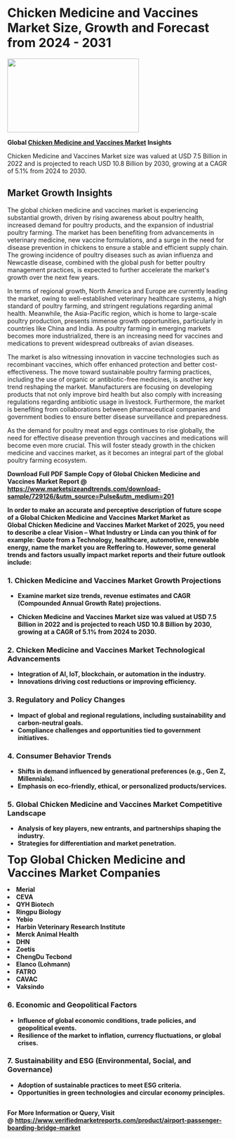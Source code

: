 <H1>Chicken Medicine and Vaccines Market Size, Growth and Forecast from 2024 - 2031</H1><img class="aligncenter size-medium wp-image-584254" src="https://thirdeyenews.in/wp-content/uploads/2024/09/Global-Market-Research-300x168.jpeg" alt="" width="300" height="168" /><p><strong>Global&nbsp;<a href="https://www.marketsizeandtrends.com/download-sample/729126/&amp;utm_source=Pulse&amp;utm_medium=201">Chicken Medicine and Vaccines Market</a> Insights</strong></p><p>Chicken Medicine and Vaccines Market size was valued at USD 7.5 Billion in 2022 and is projected to reach USD 10.8 Billion by 2030, growing at a CAGR of 5.1% from 2024 to 2030.</p><p><h2>Market Growth Insights</h2> <p>The global chicken medicine and vaccines market is experiencing substantial growth, driven by rising awareness about poultry health, increased demand for poultry products, and the expansion of industrial poultry farming. The market has been benefiting from advancements in veterinary medicine, new vaccine formulations, and a surge in the need for disease prevention in chickens to ensure a stable and efficient supply chain. The growing incidence of poultry diseases such as avian influenza and Newcastle disease, combined with the global push for better poultry management practices, is expected to further accelerate the market's growth over the next few years.</p> <p><strong></strong></p> <p>In terms of regional growth, North America and Europe are currently leading the market, owing to well-established veterinary healthcare systems, a high standard of poultry farming, and stringent regulations regarding animal health. Meanwhile, the Asia-Pacific region, which is home to large-scale poultry production, presents immense growth opportunities, particularly in countries like China and India. As poultry farming in emerging markets becomes more industrialized, there is an increasing need for vaccines and medications to prevent widespread outbreaks of avian diseases.</p> <p>The market is also witnessing innovation in vaccine technologies such as recombinant vaccines, which offer enhanced protection and better cost-effectiveness. The move toward sustainable poultry farming practices, including the use of organic or antibiotic-free medicines, is another key trend reshaping the market. Manufacturers are focusing on developing products that not only improve bird health but also comply with increasing regulations regarding antibiotic usage in livestock. Furthermore, the market is benefiting from collaborations between pharmaceutical companies and government bodies to ensure better disease surveillance and preparedness.</p> <p>As the demand for poultry meat and eggs continues to rise globally, the need for effective disease prevention through vaccines and medications will become even more crucial. This will foster steady growth in the chicken medicine and vaccines market, as it becomes an integral part of the global poultry farming ecosystem.</p> <p><strong></p><p><span class=""><strong>Download Full PDF Sample Copy of Global Chicken Medicine and Vaccines Market Report</strong> @ <a href="https://www.marketsizeandtrends.com/download-sample/729126/&amp;utm_source=Pulse&amp;utm_medium=201" target="_blank">https://www.marketsizeandtrends.com/download-sample/729126/&amp;utm_source=Pulse&amp;utm_medium=201</a></span></p><p>In order to make an accurate and perceptive description of future scope of a Global&nbsp;Chicken Medicine and Vaccines Market Market as Global&nbsp;Chicken Medicine and Vaccines Market Market of 2025, you need to describe a clear Vision &ndash; What Industry or Linda can you think of for example: Quote from a Technology, healthcare, automotive, renewable energy, name the market you are Reffering to. However, some general trends and factors usually impact market reports and their future outlook include:</p><h3>1.&nbsp;<strong>Chicken Medicine and Vaccines Market Growth Projections</strong></h3><ul><li>Examine market size trends, revenue estimates and CAGR (Compounded Annual Growth Rate) projections.</li><li><p>Chicken Medicine and Vaccines Market size was valued at USD 7.5 Billion in 2022 and is projected to reach USD 10.8 Billion by 2030, growing at a CAGR of 5.1% from 2024 to 2030.</p></li></ul><h3>2.&nbsp;<strong>Chicken Medicine and Vaccines Market Technological Advancements</strong></h3><ul><li>Integration of AI, IoT, blockchain, or automation in the industry.</li><li>Innovations driving cost reductions or improving efficiency.</li></ul><h3>3.&nbsp;<strong>Regulatory and Policy Changes</strong></h3><ul><li>Impact of global and regional regulations, including sustainability and carbon-neutral goals.</li><li>Compliance challenges and opportunities tied to government initiatives.</li></ul><h3>4.&nbsp;<strong>Consumer Behavior Trends</strong></h3><ul><li>Shifts in demand influenced by generational preferences (e.g., Gen Z, Millennials).</li><li>Emphasis on eco-friendly, ethical, or personalized products/services.</li></ul><h3>5.&nbsp;<strong>Global Chicken Medicine and Vaccines Market Competitive Landscape</strong></h3><ul><li>Analysis of key players, new entrants, and partnerships shaping the industry.</li><li>Strategies for differentiation and market penetration.</li></ul><p data-pm-slice="1 1 []"><span style="color: inherit; font-family: inherit; font-size: 25px;">Top Global Chicken Medicine and Vaccines Market Companies</span></p><div class="" data-test-id=""><p><li>Merial</li><li> CEVA</li><li> QYH Biotech</li><li> Ringpu Biology</li><li> Yebio</li><li> Harbin Veterinary Research Institute</li><li> Merck Animal Health</li><li> DHN</li><li> Zoetis</li><li> ChengDu Tecbond</li><li> Elanco (Lohmann)</li><li> FATRO</li><li> CAVAC</li><li> Vaksindo</li></p></div><h3>6.&nbsp;<strong>Economic and Geopolitical Factors</strong></h3><ul><li>Influence of global economic conditions, trade policies, and geopolitical events.</li><li>Resilience of the market to inflation, currency fluctuations, or global crises.</li></ul><h3>7.&nbsp;<strong>Sustainability and ESG (Environmental, Social, and Governance)</strong></h3><ul><li>Adoption of sustainable practices to meet ESG criteria.</li><li>Opportunities in green technologies and circular economy principles.</li></ul><h2><strong style="font-size: 14px;">For More Information or Query, Visit @&nbsp;</strong><a style="background-color: #ffffff; font-size: 14px;" href="https://www.marketsizeandtrends.com/report/chicken-medicine-and-vaccines-market/" target="_blank">https://www.verifiedmarketreports.com/product/airport-passenger-boarding-bridge-market</a></h2>
